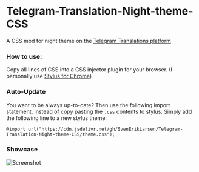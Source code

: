 # Telegram-Translation-Night-theme-CSS
A CSS mod for night theme on the [Telegram Translations platform](https://translations.telegram.org/)

### How to use:
Copy all lines of CSS into a CSS injector plugin for your browser. 
(I personally use [Stylus for Chrome](https://chrome.google.com/webstore/detail/stylus/clngdbkpkpeebahjckkjfobafhncgmne))

### Auto-Update
You want to be always up-to-date? Then use the following import statement, instead of copy pasting the `.css` contents to stylus. Simply add the following line to a new stylus theme:

`@import url("https://cdn.jsdelivr.net/gh/SvenErikLarsen/Telegram-Translation-Night-theme-CSS/theme.css");`

### Showcase

![Screenshot](https://i.imgur.com/0gGqIfP.png)

